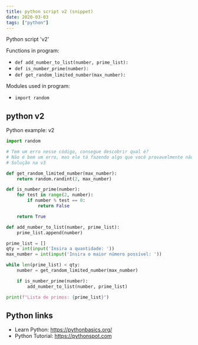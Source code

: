```yaml
---
title: python script v2 (snippet)
date: 2020-03-03
tags: ["python"]
---
```

Python script 'v2'

Functions in program: 
* `def add_number_to_list(number, prime_list):`
* `def is_number_prime(number):`
* `def get_random_limited_number(max_number):`

Modules used in program: 
* `import random`

## python v2

Python example: v2

```python
import random

# Tem um erro nesse código, consegue descobrir qual é?
# Não é bem um erro, mas ele tá fazendo algo que você provavelmente não tá esperando
# Solução na v3

def get_random_limited_number(max_number):
    return random.randint(2, max_number)

def is_number_prime(number):
    for test in range(2, number):
        if number % test == 0:
            return False

    return True

def add_number_to_list(number, prime_list):
    prime_list.append(number)

prime_list = []
qty = int(input('Insira a quantidade: '))
max_number = int(input('Insira o maior número possível: '))

while len(prime_list) < qty:
    number = get_random_limited_number(max_number)

    if is_number_prime(number):
        add_number_to_list(number, prime_list)

print(f"Lista de primos: {prime_list}")

```

## Python links

- Learn Python: https://pythonbasics.org/
- Python Tutorial: https://pythonspot.com
